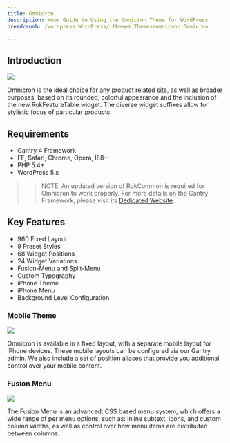 ```yaml
---
title: Omnicron
description: Your Guide to Using the Omnicron Theme for WordPress
breadcrumb: /wordpress:WordPress/!themes:Themes/omnicron:Omnicron

---
```


Introduction
------------

![](assets/omnicron.jpeg)

Omnicron is the ideal choice for any product related site, as well as broader purposes, based on its rounded, colorful appearance and the inclusion of the new RokFeatureTable widget. The diverse widget suffixes allow for stylistic focus of particular products.

Requirements
------------

* Gantry 4 Framework
* FF, Safari, Chrome, Opera, IE8+
* PHP 5.4+
* WordPress 5.x

> > NOTE: An updated version of RokCommon is required for Omnicron to work properly. For more details on the Gantry Framework, please visit its [Dedicated Website](http://www.gantry.org/).

Key Features
------------

* 960 Fixed Layout
* 9 Preset Styles
* 68 Widget Positions
* 24 Widget Variations
* Fusion-Menu and Split-Menu
* Custom Typography
* iPhone Theme
* iPhone Menu
* Background Level Configuration

### Mobile Theme

![](assets/mobile.jpg)

Omnicron is available in a fixed layout, with a separate mobile layout for iPhone devices. These mobile layouts can be configured via our Gantry admin. We also include a set of position aliases that provide you additional control over your mobile content.

### Fusion Menu

![](assets/fusion.jpg)

The Fusion Menu is an advanced, CSS based menu system, which offers a wide range of per menu options, such as: inline subtext, icons, and custom column widths, as well as control over how menu items are distributed between columns.
